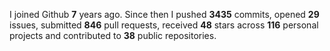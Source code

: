 
I joined Github **7** years ago. Since then I pushed **3435** commits, opened **29** issues, submitted **846** pull requests, received **48** stars across **116** personal projects and contributed to **38** public repositories.
